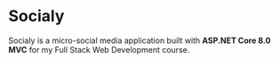 # Socialy

Socialy is a micro-social media application built with **ASP.NET Core 8.0 MVC** for my Full Stack Web Development course. 
